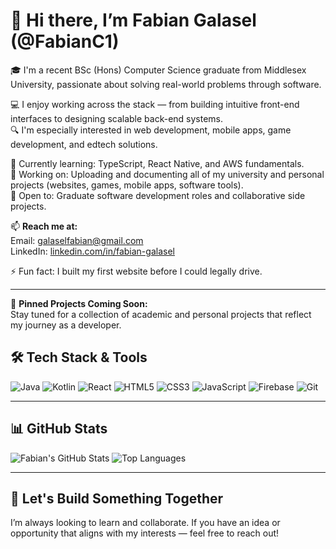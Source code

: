 # 👋 Hi there, I’m Fabian Galasel (@FabianC1)

🎓 I'm a recent BSc (Hons) Computer Science graduate from Middlesex University, passionate about solving real-world problems through software.

💻 I enjoy working across the stack — from building intuitive front-end interfaces to designing scalable back-end systems.  
🔍 I'm especially interested in web development, mobile apps, game development, and edtech solutions.

🌱 Currently learning: TypeScript, React Native, and AWS fundamentals.  
📂 Working on: Uploading and documenting all of my university and personal projects (websites, games, mobile apps, software tools).  
🤝 Open to: Graduate software development roles and collaborative side projects.

📫 **Reach me at:**  
Email: [galaselfabian@gmail.com](mailto:galaselfabian@gmail.com)  
LinkedIn: [linkedin.com/in/fabian-galasel](https://www.linkedin.com/in/fabian-galasel/)

⚡ Fun fact: I built my first website before I could legally drive.

---

📌 **Pinned Projects Coming Soon:**  
Stay tuned for a collection of academic and personal projects that reflect my journey as a developer.

## 🛠️ Tech Stack & Tools

![Java](https://img.shields.io/badge/Java-ED8B00?style=for-the-badge&logo=java&logoColor=white)
![Kotlin](https://img.shields.io/badge/Kotlin-0095D5?style=for-the-badge&logo=kotlin&logoColor=white)
![React](https://img.shields.io/badge/React-20232A?style=for-the-badge&logo=react&logoColor=61DAFB)
![HTML5](https://img.shields.io/badge/HTML5-E34F26?style=for-the-badge&logo=html5&logoColor=white)
![CSS3](https://img.shields.io/badge/CSS3-1572B6?style=for-the-badge&logo=css3&logoColor=white)
![JavaScript](https://img.shields.io/badge/JavaScript-F7DF1E?style=for-the-badge&logo=javascript&logoColor=black)
![Firebase](https://img.shields.io/badge/Firebase-FFCA28?style=for-the-badge&logo=firebase&logoColor=black)
![Git](https://img.shields.io/badge/Git-F05032?style=for-the-badge&logo=git&logoColor=white)

---

## 📊 GitHub Stats

![Fabian's GitHub Stats](https://github-readme-stats.vercel.app/api?username=FabianC1&show_icons=true&theme=radical)
![Top Languages](https://github-readme-stats.vercel.app/api/top-langs/?username=FabianC1&layout=compact&theme=radical)

---

## 🚀 Let's Build Something Together

I’m always looking to learn and collaborate. If you have an idea or opportunity that aligns with my interests — feel free to reach out!
